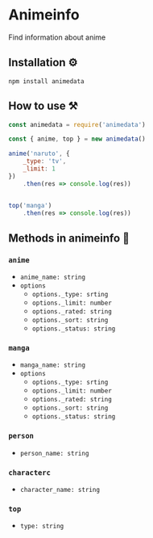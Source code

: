 # Animeinfo
Find information about anime

## Installation ⚙️
`npm install animedata`

## How to use ⚒️

```javascript
const animedata = require('animedata')

const { anime, top } = new animedata()

anime('naruto', {
	_type: 'tv',
	_limit: 1
})
	.then(res => console.log(res))


top('manga')
	.then(res => console.log(res))
```

## Methods in animeinfo 🧐
### ```anime```
- `anime_name: string`
- `options`
	- `options._type: srting`
	-  `options._limit: number`
	- `options._rated: string`
	- `options._sort: string`
	- `options._status: string`

### ```manga```
- `manga_name: string`
- `options`
	- `options._type: srting`
	-  `options._limit: number`
	- `options._rated: string`
	- `options._sort: string`
	- `options._status: string`

### ```person```
- `person_name: string`


### ```characterc```
- `character_name: string`

### ```top```
- `type: string`
